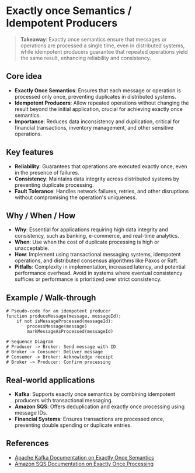 # Exactly once Semantics / Idempotent Producers

> **Takeaway**: Exactly once semantics ensure that messages or operations are processed a single time, even in distributed systems, while idempotent producers guarantee that repeated operations yield the same result, enhancing reliability and consistency.

## Core idea
- **Exactly Once Semantics**: Ensures that each message or operation is processed only once, preventing duplicates in distributed systems.
- **Idempotent Producers**: Allow repeated operations without changing the result beyond the initial application, crucial for achieving exactly once semantics.
- **Importance**: Reduces data inconsistency and duplication, critical for financial transactions, inventory management, and other sensitive operations.

## Key features
- **Reliability**: Guarantees that operations are executed exactly once, even in the presence of failures.
- **Consistency**: Maintains data integrity across distributed systems by preventing duplicate processing.
- **Fault Tolerance**: Handles network failures, retries, and other disruptions without compromising the operation's uniqueness.

## Why / When / How
- **Why**: Essential for applications requiring high data integrity and consistency, such as banking, e-commerce, and real-time analytics.
- **When**: Use when the cost of duplicate processing is high or unacceptable.
- **How**: Implement using transactional messaging systems, idempotent operations, and distributed consensus algorithms like Paxos or Raft.
- **Pitfalls**: Complexity in implementation, increased latency, and potential performance overhead. Avoid in systems where eventual consistency suffices or performance is prioritized over strict consistency.

## Example / Walk-through
```pseudo
# Pseudo-code for an idempotent producer
function produceMessage(message, messageId):
    if not isMessageProcessed(messageId):
        processMessage(message)
        markMessageAsProcessed(messageId)

# Sequence Diagram
# Producer -> Broker: Send message with ID
# Broker -> Consumer: Deliver message
# Consumer -> Broker: Acknowledge receipt
# Broker -> Producer: Confirm processing
```

## Real-world applications
- **Kafka**: Supports exactly once semantics by combining idempotent producers with transactional messaging.
- **Amazon SQS**: Offers deduplication and exactly once processing using message IDs.
- **Financial Systems**: Ensures transactions are processed once, preventing double spending or duplicate entries.

## References
- [Apache Kafka Documentation on Exactly Once Semantics](https://kafka.apache.org/documentation/#semantics)
- [Amazon SQS Documentation on Exactly Once Processing](https://docs.aws.amazon.com/AWSSimpleQueueService/latest/SQSDeveloperGuide/exactly-once-processing.html)